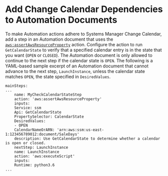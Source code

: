 # Add Change Calendar Dependencies to Automation Documents<a name="systems-manager-change-calendar-automations"></a>

To make Automation actions adhere to Systems Manager Change Calendar, add a step in an Automation document that uses the [`aws:assertAwsResourceProperty`](automation-action-assertAwsResourceProperty.md) action\. Configure the action to run `GetCalendarState` to verify that a specified calendar entry is in the state that you want \(`OPEN` or `CLOSED`\)\. The Automation document is only allowed to continue to the next step if the calendar state is `OPEN`\. The following is a YAML\-based sample excerpt of an Automation document that cannot advance to the next step, `LaunchInstance`, unless the calendar state matches `OPEN`, the state specified in `DesiredValues`\.

```
mainSteps:
...
    name: MyCheckCalendarStateStep
    action: 'aws:assertAwsResourceProperty'
    inputs:
    Service: ssm
    Api: GetCalendarState
    PropertySelector: CalendarState
    DesiredValues:
    - OPEN
    CalendarNameOrARN: 'arn:aws:ssm:us-east-1:123456789012:document/SaleDays'
    description: Use GetCalendarState to determine whether a calendar is open or closed.
    nextStep: LaunchInstance
    name: LaunchInstance
    action: 'aws:executeScript'
    inputs:
    Runtime: python3.6 
...
```